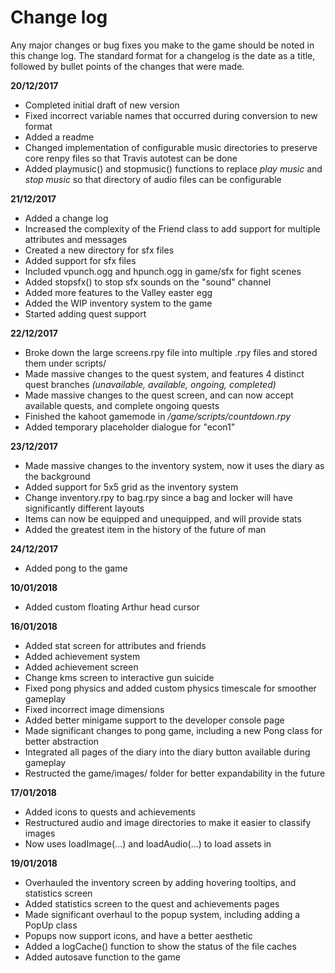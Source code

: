 # Change log

Any major changes or bug fixes you make to the game should be noted in this change log. 
The standard format for a changelog is the date as a title, followed by bullet points of the changes that were made.

**20/12/2017**
* Completed initial draft of new version
* Fixed incorrect variable names that occurred during conversion to new format
* Added a readme
* Changed implementation of configurable music directories to preserve core renpy files so that Travis autotest can be done
* Added playmusic() and stopmusic() functions to replace *play music* and *stop music* so that directory of audio files can be configurable

**21/12/2017**
* Added a change log
* Increased the complexity of the Friend class to add support for multiple attributes and messages
* Created a new directory for sfx files
* Added support for sfx files
* Included vpunch.ogg and hpunch.ogg in game/sfx for fight scenes
* Added stopsfx() to stop sfx sounds on the "sound" channel
* Added more features to the Valley easter egg
* Added the WIP inventory system to the game
* Started adding quest support

**22/12/2017**
* Broke down the large screens.rpy file into multiple .rpy files and stored them under scripts/
* Made massive changes to the quest system, and features 4 distinct quest branches *(unavailable, available, ongoing, completed)*
* Made massive changes to the quest screen, and can now accept available quests, and complete ongoing quests
* Finished the kahoot gamemode in */game/scripts/countdown.rpy*
* Added temporary placeholder dialogue for "econ1"

**23/12/2017**
* Made massive changes to the inventory system, now it uses the diary as the background
* Added support for 5x5 grid as the inventory system
* Change inventory.rpy to bag.rpy since a bag and locker will have significantly different layouts
* Items can now be equipped and unequipped, and will provide stats
* Added the greatest item in the history of the future of man

**24/12/2017**
* Added pong to the game

**10/01/2018**
* Added custom floating Arthur head cursor

**16/01/2018**
* Added stat screen for attributes and friends
* Added achievement system
* Added achievement screen
* Change kms screen to interactive gun suicide
* Fixed pong physics and added custom physics timescale for smoother gameplay
* Fixed incorrect image dimensions
* Added better minigame support to the developer console page
* Made significant changes to pong game, including a new Pong class for better abstraction
* Integrated all pages of the diary into the diary button available during gameplay
* Restructed the game/images/ folder for better expandability in the future

**17/01/2018**
* Added icons to quests and achievements
* Restructured audio and image directories to make it easier to classify images
* Now uses loadImage(...) and loadAudio(...) to load assets in

**19/01/2018**
* Overhauled the inventory screen by adding hovering tooltips, and statistics screen
* Added statistics screen to the quest and achievements pages
* Made significant overhaul to the popup system, including adding a PopUp class
* Popups now support icons, and have a better aesthetic
* Added a logCache() function to show the status of the file caches
* Added autosave function to the game
